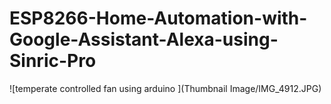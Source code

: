 # ESP8266-Home-Automation-with-Google-Assistant-Alexa-using-Sinric-Pro
![temperate controlled fan using arduino ](Thumbnail Image/IMG_4912.JPG)
